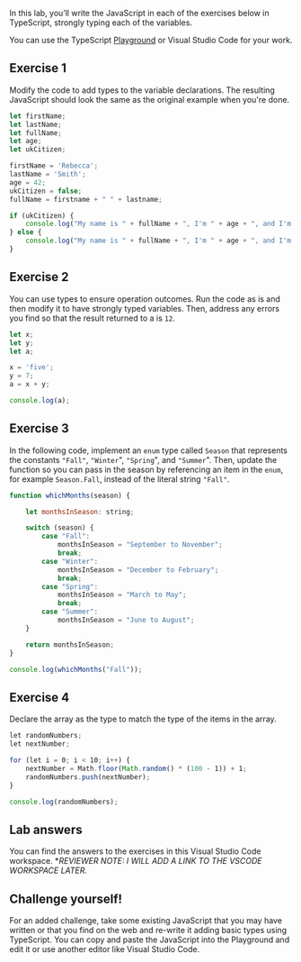 In this lab, you’ll write the JavaScript in each of the exercises below in TypeScript, strongly typing each of the variables.

You can use the TypeScript [Playground](https://www.typescriptlang.org/play) or Visual Studio Code for your work.

## Exercise 1

Modify the code to add types to the variable declarations. The resulting JavaScript should look the same as the original example when you're done.

```javascript
let firstName;
let lastName;
let fullName;
let age;
let ukCitizen;

firstName = 'Rebecca';
lastName = 'Smith';
age = 42;
ukCitizen = false;
fullName = firstname + " " + lastname;

if (ukCitizen) {
    console.log("My name is " + fullName + ", I'm " + age + ", and I'm a citizen of the United Kingdom.");
} else {
    console.log("My name is " + fullName + ", I'm " + age + ", and I'm not a citizen of the United Kingdom.");
}

```

## Exercise 2

You can use types to ensure operation outcomes. Run the code as is and then modify it to have strongly typed variables. Then, address any errors you find so that the result returned to a is `12`.

```javascript
let x;
let y;
let a;

x = 'five';
y = 7;
a = x + y;

console.log(a);

```

## Exercise 3

In the following code, implement an `enum` type called `Season` that represents the constants `"Fall"`, `"Winter`", `"Spring`", and `"Summer`". Then, update the function so you can pass in the season by referencing an item in the `enum`, for example `Season.Fall`, instead of the literal string `"Fall"`.

```javascript
function whichMonths(season) {

    let monthsInSeason: string;

    switch (season) {
        case "Fall":
            monthsInSeason = "September to November";
            break;
        case "Winter":
            monthsInSeason = "December to February";
            break;
        case "Spring":
            monthsInSeason = "March to May";
            break;
        case "Summer":
            monthsInSeason = "June to August";
    }

    return monthsInSeason;
}

console.log(whichMonths("Fall"));

```

## Exercise 4

Declare the array as the type to match the type of the items in the array.

```javascript
let randomNumbers;
let nextNumber;

for (let i = 0; i < 10; i++) {
    nextNumber = Math.floor(Math.random() * (100 - 1)) + 1;
    randomNumbers.push(nextNumber);
}

console.log(randomNumbers);

```

## Lab answers

You can find the answers to the exercises in this Visual Studio Code workspace. **REVIEWER NOTE: I WILL ADD A LINK TO THE VSCODE WORKSPACE LATER.*

## Challenge yourself!

For an added challenge, take some existing JavaScript that you may have written or that you find on the web and re-write it adding basic types using TypeScript. You can copy and paste the JavaScript into the Playground and edit it or use another editor like Visual Studio Code.

